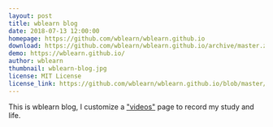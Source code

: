 ```yaml
---
layout: post
title: wblearn blog
date: 2018-07-13 12:00:00
homepage: https://github.com/wblearn/wblearn.github.io
download: https://github.com/wblearn/wblearn.github.io/archive/master.zip
demo: https://wblearn.github.io/
author: wblearn
thumbnail: wblearn-blog.jpg
license: MIT License
license_link: https://github.com/wblearn/wblearn.github.io/blob/master/LICENSE
---
```


This is wblearn blog, I customize a ["videos"](https://wblearn.github.io/videos/) page to record my study and life.
